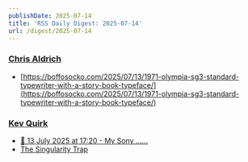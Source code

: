 ```yaml
---
publishDate: 2025-07-14
title: 'RSS Daily Digest: 2025-07-14'
url: /digest/2025-07-14
---
```


### [Chris Aldrich](https://boffosocko.com/)

  * [https://boffosocko.com/2025/07/13/1971-olympia-sg3-standard-typewriter-with-a-story-book-typeface/](https://boffosocko.com/2025/07/13/1971-olympia-sg3-standard-typewriter-with-a-story-book-typeface/)
  
### [Kev Quirk](https://kevquirk.com/)

  * [
                  📝 13 July 2025 at 17:20 - My Sony …...              ](https://kevquirk.com/notes/20250713-1720)
  * [
                  The Singularity Trap              ](https://kevquirk.com/blog/the-singularity-trap)
  

